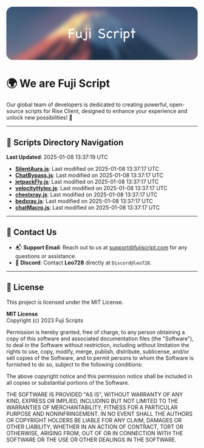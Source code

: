 ![Banner](.github/b.webp)

# 🌍 **We are Fuji Script**

Our global team of developers is dedicated to creating powerful, open-source scripts for Rise Client, designed to enhance your experience and unlock new possibilities! 🌟

---
<!-- SCRIPTS_NAVIGATION_START -->
## 📂 **Scripts Directory Navigation**

**Last Updated**: 2025-01-08 13:37:19 UTC

- **[SilentAura.js](scripts/SilentAura.js)**: Last modified on 2025-01-08 13:37:17 UTC
- **[ChatBypass.js](scripts/ChatBypass.js)**: Last modified on 2025-01-08 13:37:17 UTC
- **[jetpackFly.js](scripts/jetpackFly.js)**: Last modified on 2025-01-08 13:37:17 UTC
- **[velocityHylex.js](scripts/velocityHylex.js)**: Last modified on 2025-01-08 13:37:17 UTC
- **[chestxray.js](scripts/chestxray.js)**: Last modified on 2025-01-08 13:37:17 UTC
- **[bedxray.js](scripts/bedxray.js)**: Last modified on 2025-01-08 13:37:17 UTC
- **[chatMacro.js](scripts/chatMacro.js)**: Last modified on 2025-01-08 13:37:17 UTC

<!-- SCRIPTS_NAVIGATION_END -->

---

## 💬 **Contact Us**  
- 📬 **Support Email**: Reach out to us at [support@fujiscript.com](mailto:support@fujiscript.com) for any questions or assistance.  
- 💬 **Discord**: Contact **Leo728** directly at `Discord@leo728`.

---

## 📜 **License**

This project is licensed under the MIT License.  

**MIT License**  
Copyright (c) 2023 Fuji Scripts  

Permission is hereby granted, free of charge, to any person obtaining a copy of this software and associated documentation files (the "Software"), to deal in the Software without restriction, including without limitation the rights to use, copy, modify, merge, publish, distribute, sublicense, and/or sell copies of the Software, and to permit persons to whom the Software is furnished to do so, subject to the following conditions:  

The above copyright notice and this permission notice shall be included in all copies or substantial portions of the Software.  

THE SOFTWARE IS PROVIDED "AS IS", WITHOUT WARRANTY OF ANY KIND, EXPRESS OR IMPLIED, INCLUDING BUT NOT LIMITED TO THE WARRANTIES OF MERCHANTABILITY, FITNESS FOR A PARTICULAR PURPOSE AND NONINFRINGEMENT. IN NO EVENT SHALL THE AUTHORS OR COPYRIGHT HOLDERS BE LIABLE FOR ANY CLAIM, DAMAGES OR OTHER LIABILITY, WHETHER IN AN ACTION OF CONTRACT, TORT OR OTHERWISE, ARISING FROM, OUT OF OR IN CONNECTION WITH THE SOFTWARE OR THE USE OR OTHER DEALINGS IN THE SOFTWARE.  
